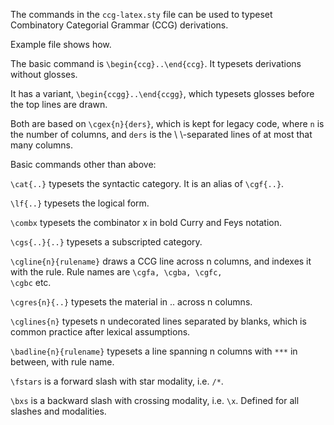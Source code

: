 The commands in the <code>ccg-latex.sty</code> file can be used to typeset Combinatory Categorial Grammar (CCG) derivations.

Example file shows how.

The basic command is <code>\begin{ccg}..\end{ccg}</code>. It typesets
derivations without glosses. 

It has a variant, <code>\begin{ccgg}..\end{ccgg}</code>,
which typesets glosses before the top lines are drawn.

Both are based on <code>\cgex{n}{ders}</code>, which is kept for legacy code, where <code>n</code> is the number of columns,
and <code>ders</code> is the \\ \\-separated lines of at most that many columns.

Basic commands other than above:

<code>\cat{..}</code> typesets the syntactic category. It is an alias of <code>\cgf{..}</code>.

<code>\lf{..}</code> typesets the logical form.

<code>\combx</code> typesets the combinator x in bold Curry and Feys notation.

<code>\cgs{..}{..}</code> typesets a subscripted category.

<code>\cgline{n}{rulename}</code> draws a CCG line across n columns, and indexes it with the rule. Rule names are <code>\cgfa, \cgba, \cgfc, \cgbc</code> etc.

<code>\cgres{n}{..}</code> typesets the material in .. across n columns.

<code>\cglines{n}</code> typesets n undecorated lines separated by blanks, which is common practice after lexical assumptions.

<code>\badline{n}{rulename}</code> typesets a line spanning n columns with <code>***</code> in between, with rule name.

<code>\fstars</code> is a forward slash with star modality, i.e. <code>/*</code>. 

<code>\bxs</code> is a backward slash with crossing modality, i.e. <code>\x</code>. Defined for all slashes and modalities.
